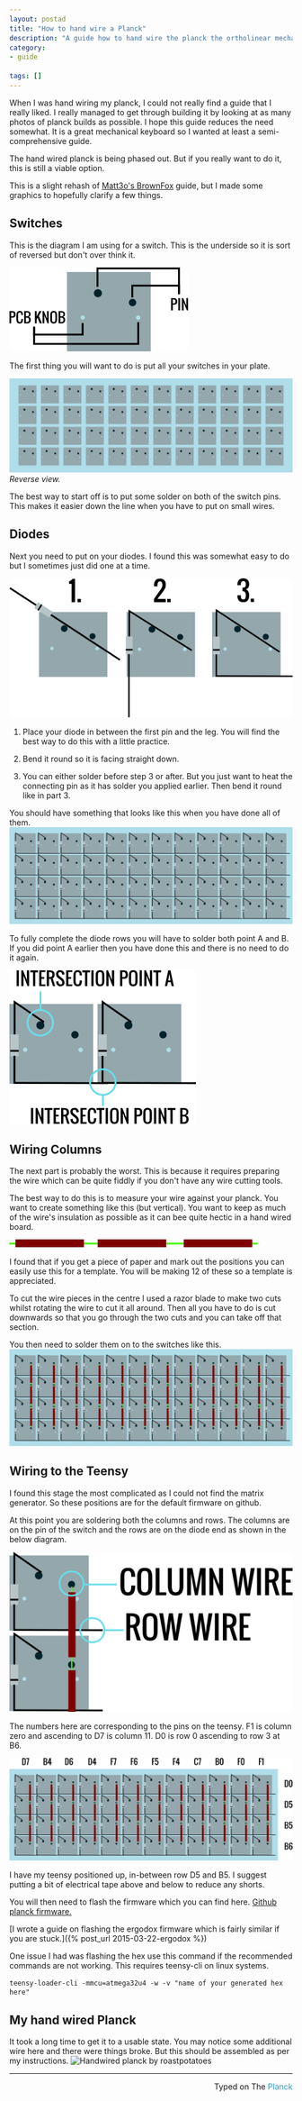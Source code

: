 ```yaml
---
layout: postad
title: "How to hand wire a Planck"
description: "A guide how to hand wire the planck the ortholinear mechanical keyboard."
category: 
- guide

tags: []
---
```


When I was hand wiring my planck, I could not really find a guide that I really liked. I really managed to get through building it by looking at as many photos of planck builds as possible. I hope this guide reduces the need somewhat. It is a great mechanical keyboard so I wanted at least a semi-comprehensive guide.

The hand wired planck is being phased out. But if you really want to do it, this is still a viable option.

This is a slight rehash of [Matt3o's BrownFox](http://deskthority.net/workshop-f7/brownfox-step-by-step-t6050.html) guide, but I made some graphics to hopefully clarify a few things.

## Switches
This is the diagram I am using for a switch. This is the underside so it is sort of reversed but don't over think it.

![switch underside diagram](/assets/planck-hand-wire-guide/switch-explanation-diagram.png)

The first thing you will want to do is put all your switches in your plate.

![switches in planck plate](/assets/planck-hand-wire-guide/switches-in-plate.png)
*Reverse view.*

The best way to start off is to put some solder on both of the switch pins. This makes it easier down the line when you have to put on small wires.

## Diodes

Next you need to put on your diodes. I found this was somewhat easy to do but I sometimes just did one at a time.

![diode placement](/assets/planck-hand-wire-guide/diode-bending-diagram.png)

1. Place your diode in between the first pin and the leg. You will find the best way to do this with a little practice.

2. Bend it round so it is facing straight down.

3. You can either solder before step 3 or after. But you just want to heat the connecting pin as it has solder you applied earlier. Then  bend it round like in part 3.

You should have something that looks like this when you have done all of them.
![diodes put in matrix](/assets/planck-hand-wire-guide/diodes-in-matrixish.png)

To fully complete the diode rows you will have to solder both point A and B. If you did point A earlier then you have done this and there is no need to do it again.

![where to solder for rows](/assets/planck-hand-wire-guide/diode-soldering-positions.png)

## Wiring Columns
The next part is probably the worst. This is because it requires preparing the wire which can be quite fiddly if you don't have any wire cutting tools.

The best way to do this is to measure your wire against your planck. You want to create something like this (but vertical). You want to keep as much of the wire's insulation as possible as it can bee quite hectic in a hand wired board.

![How column wires should look](/assets/planck-hand-wire-guide/wire-look.png)

I found that if you get a piece of paper and mark out the positions you can easily use this for a template. You will be making 12 of these so a template is appreciated. 

To cut the wire pieces in the centre I used a razor blade to make two cuts whilst rotating the wire to cut it all around. Then all you have to do is cut downwards so that you go through the two cuts and you can take off that section.

You then need to solder them on to the switches like this.
![switches with wire on](/assets/planck-hand-wire-guide/matrix-with-wires.png)


## Wiring to the Teensy
I found this stage the most complicated as I could not find the matrix generator. So these positions are for the default firmware on github.

At this point you are soldering both the columns and rows. The columns are on the pin of the switch and the rows are on the diode end as shown in the below diagram.

![Where you need to solder rows and columns on the planck](/assets/planck-hand-wire-guide/soldering-directions-row-column.png)

The numbers here are corresponding to the pins on the teensy. F1 is column zero and ascending to D7 is column 11. D0 is row 0 ascending to row 3 at B6.

![matrix with column and row labels](/assets/planck-hand-wire-guide/matrix-with-wires-and-numbering.png)

I have my teensy positioned up, in-between row D5 and B5. I suggest putting a bit of electrical tape above and below to reduce any shorts.

You will then need to flash the firmware which you can find here. [Github planck firmware.](https://github.com/jackhumbert/qmk_firmware/tree/master/keyboard/planck)

[I wrote a guide on flashing the ergodox firmware which is fairly similar if you are stuck.]({% post_url 2015-03-22-ergodox %})

One issue I had was flashing the hex use this command if the recommended commands are not working. This requires teensy-cli on linux systems.

	teensy-loader-cli -mmcu=atmega32u4 -w -v "name of your generated hex here"

## My hand wired Planck

It took a long time to get it to a usable state. You may notice some additional wire here and there were things broke. But this should be assembled as per my instructions.
![Handwired planck by roastpotatoes](http://i.imgur.com/ic3M6dI.jpg)

---------------------------------
 <p style="text-align: right" >Typed on The <font color="#3399CC">Planck</font></p>


